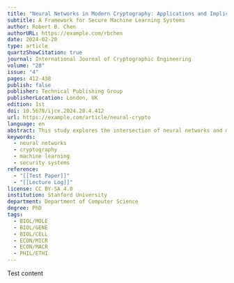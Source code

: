 ```yaml
---
title: "Neural Networks in Modern Cryptography: Applications and Implications"
subtitle: A Framework for Secure Machine Learning Systems
author: Robert B. Chen
authorURL: https://example.com/rbchen
date: 2024-02-20
type: article
quartzShowCitation: true
journal: International Journal of Cryptographic Engineering
volume: "28"
issue: "4"
pages: 412-438
publish: false
publisher: Technical Publishing Group
publisherLocation: London, UK
edition: 1st
doi: 10.5678/ijce.2024.28.4.412
url: https://example.com/article/neural-crypto
language: en
abstract: This study explores the intersection of neural networks and modern cryptographic systems, examining their combined potential for enhancing security protocols while addressing emerging challenges in machine learning security.
keywords:
  - neural networks
  - cryptography
  - machine learning
  - security systems
reference:
  - "[[Test Paper]]"
  - "[[Lecture Log]]"
license: CC BY-SA 4.0
institution: Stanford University
department: Department of Computer Science
degree: PhD
tags:
  - BIOL/MOLE
  - BIOL/GENE
  - BIOL/CELL
  - ECON/MICR
  - ECON/MACR
  - PHIL/ETHI
---
```


Test content
